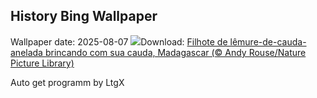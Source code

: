 ## History Bing Wallpaper
Wallpaper date: 2025-08-07
![](https://www.bing.com/th?id=OHR.BabyLemur_PT-BR1048379663_UHD.jpg&w=1000)Download: [Filhote de lêmure-de-cauda-anelada brincando com sua cauda, Madagascar (© Andy Rouse/Nature Picture Library)](https://www.bing.com/th?id=OHR.BabyLemur_PT-BR1048379663_UHD.jpg)

Auto get programm by LtgX
